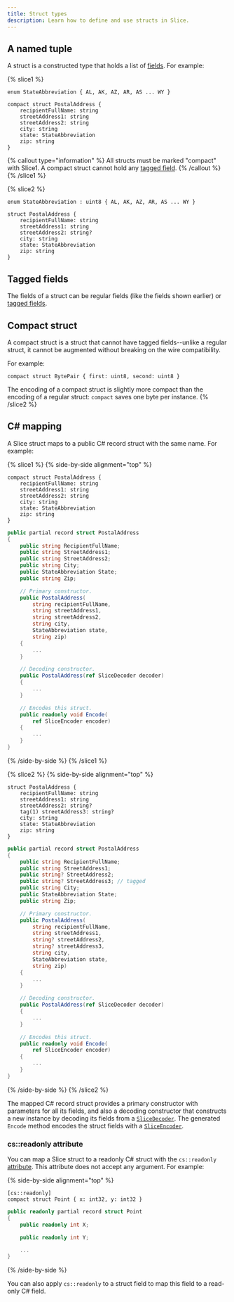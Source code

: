 ```yaml
---
title: Struct types
description: Learn how to define and use structs in Slice.
---
```


## A named tuple

A struct is a constructed type that holds a list of [fields](parameters-and-fields). For example:

{% slice1 %}
```slice
enum StateAbbreviation { AL, AK, AZ, AR, AS ... WY }

compact struct PostalAddress {
    recipientFullName: string
    streetAddress1: string
    streetAddress2: string
    city: string
    state: StateAbbreviation
    zip: string
}
```

{% callout type="information" %}
All structs must be marked "compact" with Slice1. A compact struct cannot hold any [tagged field][tagged-fields].
{% /callout %}
{% /slice1 %}

{% slice2 %}
```slice
enum StateAbbreviation : uint8 { AL, AK, AZ, AR, AS ... WY }

struct PostalAddress {
    recipientFullName: string
    streetAddress1: string
    streetAddress2: string?
    city: string
    state: StateAbbreviation
    zip: string
}
```

## Tagged fields

The fields of a struct can be regular fields (like the fields shown earlier) or [tagged fields][tagged-fields].

## Compact struct

A compact struct is a struct that cannot have tagged fields--unlike a regular struct, it cannot be augmented without
breaking on the wire compatibility.

For example:

```slice
compact struct BytePair { first: uint8, second: uint8 }
```

The encoding of a compact struct is slightly more compact than the encoding of a regular struct: `compact` saves one
byte per instance.
{% /slice2 %}

## C# mapping

A Slice struct maps to a public C# record struct with the same name. For example:

{% slice1 %}
{% side-by-side alignment="top" %}
```slice
compact struct PostalAddress {
    recipientFullName: string
    streetAddress1: string
    streetAddress2: string
    city: string
    state: StateAbbreviation
    zip: string
}
```

```csharp
public partial record struct PostalAddress
{
    public string RecipientFullName;
    public string StreetAddress1;
    public string StreetAddress2;
    public string City;
    public StateAbbreviation State;
    public string Zip;

    // Primary constructor.
    public PostalAddress(
        string recipientFullName,
        string streetAddress1,
        string streetAddress2,
        string city,
        StateAbbreviation state,
        string zip)
    {
        ...
    }

    // Decoding constructor.
    public PostalAddress(ref SliceDecoder decoder)
    {
        ...
    }

    // Encodes this struct.
    public readonly void Encode(
        ref SliceEncoder encoder)
    {
        ...
    }
}
```
{% /side-by-side %}
{% /slice1 %}

{% slice2 %}
{% side-by-side alignment="top" %}
```slice
struct PostalAddress {
    recipientFullName: string
    streetAddress1: string
    streetAddress2: string?
    tag(1) streetAddress3: string?
    city: string
    state: StateAbbreviation
    zip: string
}
```

```csharp
public partial record struct PostalAddress
{
    public string RecipientFullName;
    public string StreetAddress1;
    public string? StreetAddress2;
    public string? StreetAddress3; // tagged
    public string City;
    public StateAbbreviation State;
    public string Zip;

    // Primary constructor.
    public PostalAddress(
        string recipientFullName,
        string streetAddress1,
        string? streetAddress2,
        string? streetAddress3,
        string city,
        StateAbbreviation state,
        string zip)
    {
        ...
    }

    // Decoding constructor.
    public PostalAddress(ref SliceDecoder decoder)
    {
        ...
    }

    // Encodes this struct.
    public readonly void Encode(
        ref SliceEncoder encoder)
    {
        ...
    }
}
```
{% /side-by-side %}
{% /slice2 %}

The mapped C# record struct provides a primary constructor with parameters for all its fields, and also a decoding
constructor that constructs a new instance by decoding its fields from a
[`SliceDecoder`](csharp:ZeroC.Slice.SliceDecoder). The generated `Encode` method encodes the struct fields with a
[`SliceEncoder`](csharp:ZeroC.Slice.SliceEncoder).

### cs::readonly attribute

You can map a Slice struct to a readonly C# struct with the `cs::readonly` [attribute](attributes). This attribute does
not accept any argument. For example:

{% side-by-side alignment="top" %}
```slice
[cs::readonly]
compact struct Point { x: int32, y: int32 }
```
```csharp
public readonly partial record struct Point
{
    public readonly int X;

    public readonly int Y;

    ...
}
```
{% /side-by-side %}

You can also apply `cs::readonly` to a struct field to map this field to a read-only C# field.

[tagged-fields]: parameters-and-fields#tagged-parameters-and-fields
